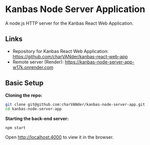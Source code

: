 # Kanbas Node Server Application
A node.js HTTP server for the Kanbas React Web Application.

## Links
- Repository for Kanbas React Web Application: https://github.com/charVANder/kanbas-react-web-app
- Remote server (Render): https://kanbas-node-server-app-w17k.onrender.com

## Basic Setup
**Cloning the repo:**
```sh
git clone git@github.com:charVANder/kanbas-node-server-app.git
cd kanbas-node-server-app
```

**Starting the back-end server:**
```
npm start
```
Open [http://localhost:4000](http://localhost:4000) to view it in the browser.

